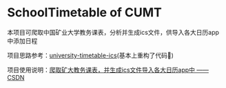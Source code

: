 # SchoolTimetable of CUMT

本项目可爬取中国矿业大学教务课表，分析并生成ics文件，供导入各大日历app中添加日程

项目思路参考：[university-timetable-ics](https://github.com/upuphero/university-timetable-ics)(基本上重构了代码🤣)

项目使用说明：[爬取矿大教务课表，并生成ics文件导入各大日历app中 —— CSDN](https://blog.csdn.net/qq_45355034/article/details/113103504)

